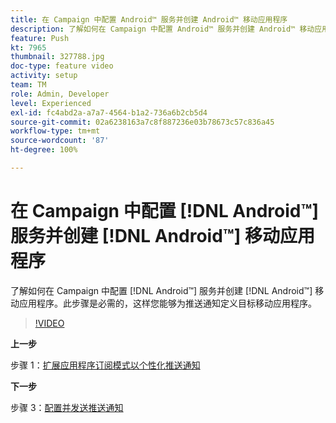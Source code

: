 ```yaml
---
title: 在 Campaign 中配置 Android™ 服务并创建 Android™ 移动应用程序
description: 了解如何在 Campaign 中配置 Android™ 服务并创建 Android™ 移动应用程序。
feature: Push
kt: 7965
thumbnail: 327788.jpg
doc-type: feature video
activity: setup
team: TM
role: Admin, Developer
level: Experienced
exl-id: fc4abd2a-a7a7-4564-b1a2-736a6b2cb5d4
source-git-commit: 02a6238163a7c8f887236e03b78673c57c836a45
workflow-type: tm+mt
source-wordcount: '87'
ht-degree: 100%

---
```


# 在 Campaign 中配置 [!DNL Android™] 服务并创建 [!DNL Android™] 移动应用程序

了解如何在 Campaign 中配置 [!DNL Android™] 服务并创建 [!DNL Android™] 移动应用程序。此步骤是必需的，这样您能够为推送通知定义目标移动应用程序。

>[!VIDEO](https://video.tv.adobe.com/v/327788?quality=12)

**上一步**

步骤 1：[扩展应用程序订阅模式以个性化推送通知](/help/tutorial-get-started-with-push-notifications-for-android/extend-the-app-subscription-schema.md)

**下一步**

步骤 3：[配置并发送推送通知](/help/tutorial-get-started-with-push-notifications-for-android/configure-and-send-push-notifications.md)
